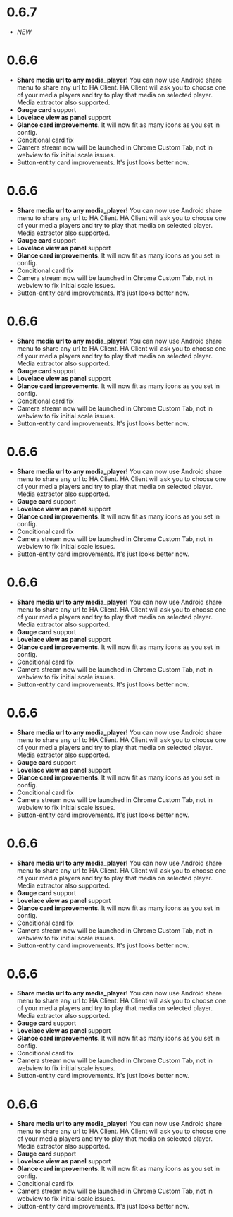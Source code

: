 # 0.6.7
- *NEW*
# 0.6.6
- **Share media url to any media_player!** You can now use Android share menu to share any url to HA Client. HA Client will ask you to choose one of your media players and try to play that media on selected player. Media extractor also supported.
- **Gauge card** support
- **Lovelace view as panel** support
- **Glance card improvements**. It will now fit as many icons as you set in config.
- Conditional card fix
- Camera stream now will be launched in Chrome Custom Tab, not in webview to fix initial scale issues.
- Button-entity card improvements. It's just looks better now.

# 0.6.6
- **Share media url to any media_player!** You can now use Android share menu to share any url to HA Client. HA Client will ask you to choose one of your media players and try to play that media on selected player. Media extractor also supported.
- **Gauge card** support
- **Lovelace view as panel** support
- **Glance card improvements**. It will now fit as many icons as you set in config.
- Conditional card fix
- Camera stream now will be launched in Chrome Custom Tab, not in webview to fix initial scale issues.
- Button-entity card improvements. It's just looks better now.
# 0.6.6
- **Share media url to any media_player!** You can now use Android share menu to share any url to HA Client. HA Client will ask you to choose one of your media players and try to play that media on selected player. Media extractor also supported.
- **Gauge card** support
- **Lovelace view as panel** support
- **Glance card improvements**. It will now fit as many icons as you set in config.
- Conditional card fix
- Camera stream now will be launched in Chrome Custom Tab, not in webview to fix initial scale issues.
- Button-entity card improvements. It's just looks better now.
# 0.6.6
- **Share media url to any media_player!** You can now use Android share menu to share any url to HA Client. HA Client will ask you to choose one of your media players and try to play that media on selected player. Media extractor also supported.
- **Gauge card** support
- **Lovelace view as panel** support
- **Glance card improvements**. It will now fit as many icons as you set in config.
- Conditional card fix
- Camera stream now will be launched in Chrome Custom Tab, not in webview to fix initial scale issues.
- Button-entity card improvements. It's just looks better now.
# 0.6.6
- **Share media url to any media_player!** You can now use Android share menu to share any url to HA Client. HA Client will ask you to choose one of your media players and try to play that media on selected player. Media extractor also supported.
- **Gauge card** support
- **Lovelace view as panel** support
- **Glance card improvements**. It will now fit as many icons as you set in config.
- Conditional card fix
- Camera stream now will be launched in Chrome Custom Tab, not in webview to fix initial scale issues.
- Button-entity card improvements. It's just looks better now.
# 0.6.6
- **Share media url to any media_player!** You can now use Android share menu to share any url to HA Client. HA Client will ask you to choose one of your media players and try to play that media on selected player. Media extractor also supported.
- **Gauge card** support
- **Lovelace view as panel** support
- **Glance card improvements**. It will now fit as many icons as you set in config.
- Conditional card fix
- Camera stream now will be launched in Chrome Custom Tab, not in webview to fix initial scale issues.
- Button-entity card improvements. It's just looks better now.
# 0.6.6
- **Share media url to any media_player!** You can now use Android share menu to share any url to HA Client. HA Client will ask you to choose one of your media players and try to play that media on selected player. Media extractor also supported.
- **Gauge card** support
- **Lovelace view as panel** support
- **Glance card improvements**. It will now fit as many icons as you set in config.
- Conditional card fix
- Camera stream now will be launched in Chrome Custom Tab, not in webview to fix initial scale issues.
- Button-entity card improvements. It's just looks better now.
# 0.6.6
- **Share media url to any media_player!** You can now use Android share menu to share any url to HA Client. HA Client will ask you to choose one of your media players and try to play that media on selected player. Media extractor also supported.
- **Gauge card** support
- **Lovelace view as panel** support
- **Glance card improvements**. It will now fit as many icons as you set in config.
- Conditional card fix
- Camera stream now will be launched in Chrome Custom Tab, not in webview to fix initial scale issues.
- Button-entity card improvements. It's just looks better now.
# 0.6.6
- **Share media url to any media_player!** You can now use Android share menu to share any url to HA Client. HA Client will ask you to choose one of your media players and try to play that media on selected player. Media extractor also supported.
- **Gauge card** support
- **Lovelace view as panel** support
- **Glance card improvements**. It will now fit as many icons as you set in config.
- Conditional card fix
- Camera stream now will be launched in Chrome Custom Tab, not in webview to fix initial scale issues.
- Button-entity card improvements. It's just looks better now.
